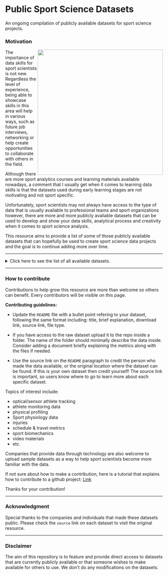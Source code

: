# Public Sport Science Datasets
An ongoing compilation of publicly available datasets for sport science projects.

### Motivation

<img src="https://www.pinclipart.com/picdir/big/353-3532629_cropped-just-logoman-from-ab-sports-science-vector.png" align="right" width="400" />

The importance of data skills for sport scientists is not new. Regardless the level of experience, being able to showcase skills in this area will help in various ways, such as future job interviews, networking or help create opportunities to collaborate with others in the field.  

Although there are more sport analytics courses and learning materials available nowadays, a comment that I usually get when it comes to learning data skills is that the datasets used during early learning stages are not motivating and not sport specific.

Unfortunately, sport scientists may not always have access to the type of data that is usually available to professional teams and sport organizations however, there are more and more publicly available datasets that can be used to develop and show your data skills, analytical process and creativity when it comes to sport science analysis. 

This resource aims to provide a list of some of those publicly available datasets that can hopefully be used to create sport science data projects and the goal is to continue adding more over time. 

***

<details>
<summary>Click here to see the list of all available datasets.</summary>
<p>

### Datasets

1. **Tennis Player Tracking ATP Tour Australian Open Final:** Tracking data from the 2019 Australian Open Final between Nadal and Djokovic. Includes information about events as well as 2D player positions | [Download](https://github.com/josedv82/sport_open_datasets/tree/main/Tennis.%20ATP%20Tour%20AU%20Open%202019.%20Tracking%20Data) | [Source](https://www.kaggle.com/robseidl/tennis-atp-tour-australian-open-final-2019) | **Type:** CSV |

2. **NBA Player Shooting Motions:** 3D ball tracking data of basketball shots for a selected group of NBA players. | [Download](https://github.com/josedv82/sport_open_datasets/tree/main/Basketball%20NBA%20Player%20Shooting%20Motions) | [Source](https://www.inpredictable.com/2021/01/nba-player-shooting-motions-data-dump.html) | **Type:** Feather |
  
3. **NBA SportVU Athlete Tracking:** Positional tracking data for the 2015 NBA season captured via SportVU. Includes raw x/y data, play by play logs and space coordinates for shots. | [Download](https://github.com/josedv82/public_sport_science_datasets/tree/main/NBA%20Tracking) | [Source](https://github.com/sealneaward) | **Type:** 7-zip, CSV |

4. **NBA Schedule Metrics Since 1947** NBA schedule and travel related metrics since 1947 (distance traveled, rest between games, location, time zone shifts, etc) for both teams in a game. | [Download](https://github.com/josedv82/sport_open_datasets/tree/main/NBA%20Schedule%20Metrics) | [Source](https://github.com/josedv82/airball) | **Type:** CSV |

5. **NBA Draft & Combine:** NBA Draft elections since 1947 along with two files containing anthropometric and physical performance data from combines since 2000-01 season. | [Download](https://github.com/josedv82/sport_open_datasets/tree/main/NBA%20Combine) | [Source](https://www.nba.com/stats/draft/combine-anthro/) | **Type:** CSV |

6. **NFL Combine & Pro Day Data:** Data from NFL combines and pro days since 1987. This dataset contains more than 13K observations with anthropometric and physical profile metrics. | [Donwload](https://github.com/josedv82/public_sport_science_datasets/tree/main/NFL%20Combine.csv) | [Source](https://nflcombineresults.com/) | **Type:** CSV |  

7. **NFL Game Tracking:** Athlete Tracking data from each game in the 2017 NFL Season. Includes files with information about players, events and play by play. | [Donwload](https://github.com/josedv82/public_sport_science_datasets/tree/main/NFL%20Tracking) | [Source](https://github.com/nfl-football-ops/Big-Data-Bowl) | **Type:** Feather |

8. **MLB Sprint Running Metrics:** Split times (0 to 90ft) and max running speed (ft/s) for every MLB position player between 2015 until May 2021. | [Donwload](https://github.com/josedv82/public_sport_science_datasets/tree/main/MLB%20Running) | [Source](https://baseballsavant.mlb.com/) | **Type:** XLSX |
   
 9. **Annotated Sport Videos Dataset:** This dataset contains links to 1,133,158 YouTube videos annotated with 487 sports labels. Suitable for machine learning and computer vision related work. | [Download](https://github.com/gtoderici/sports-1m-dataset/) | [Source](https://paperswithcode.com/dataset/sports-1m)  | **Type:** Video |

10. **Video Databse of Golf Swing Sequencing:** GolfDB is a high-quality video dataset created for general recognition applications in the sport of golf, and specifically for the task of golf swing sequencing. | [Download](https://github.com/wmcnally/GolfDB) | [Source](https://paperswithcode.com/dataset/golfdb)  | **Type:** Video |

11. **Oura Ring Data:** This dataset contains a year worth of wellness data collected with the Oura ring. | [Download](https://github.com/josedv82/public_sport_science_datasets/tree/main/Oura%20Ring%20Data) | [Source](https://www.kaggle.com/eljailarisuhonen/oura-health-data-analysis-one-year-period?select=oura_2019_trends.csv)  | **Type:** CSV |

12. **Sleep Dataset:** Acceleration (in units of g) and heart rate (bpm, measured from photoplethysmography) recorded from the Apple Watch, as well as labeled sleep scored from gold-standard polysomnography from 31 subjetcs. | [Download](https://github.com/josedv82/public_sport_science_datasets/tree/main/Sleep%20Dataset) | [Source](https://physionet.org/content/sleep-accel/1.0.0/)  | **Type:** TXT |

13. **NHL Tracking and Play by Play:** The data represents all the official metrics measured for each game in the NHL between 2015-21. Information includes tracking, events, play-by-play, etc. | [Download](https://github.com/josedv82/public_sport_science_datasets/tree/main/NHL%20Tracking%20%26%20Stats) | [Source](https://www.kaggle.com/martinellis/nhl-game-data?select=table_relationships.JPG)  | **Type:** FST |

14. **IPL Cricket Dataset:** The folder contains ball-by-ball data for the IPL matches in csv format. It contains data for 845 matches. There is an extra file called as the 'all_matches.csv' which contains the combined information of all matches in one single file.| [Download](ipl_male_csv2.zip) | [Source] (https://cricsheet.org/)| **Type:** CSV |
</p>
</details> 

---
### How to contribute
Contributions to help grow this resource are more than welcome so others can benefit. Every contributors will be visible on this page.

**Contributing guidelines:**

* Update the `README` file with a bullet point refering to your dataset, following the same format including: title, brief explanation, download link, source link, file type.  

* If you have access to the raw dataset upload it to the repo inside a folder. The name of the folder should minimally describe the data inside. Consider adding a document briefly explaining the metrics along with the files if needed.  

* Use the source link on the `README` paragraph to credit the person who made the data available, or the original location where the dataset can be found. If this is your own dataset then credit yourself! The source link is important, so users know where to go to learn more about each specific dataset.  

Topics of interest include:

* optical/sensor athlete tracking 
* athlete monitoring data 
* physical profiling 
* Sport physiology data 
* injuries 
* schedule & travel metrics 
* sport biomechanics 
* video materials
* etc.
 
Companies that provide data through technology are also welcome to upload sample datasets as a way to help sport scientists become more familiar with the data. 

If not sure about how to make a contribution, here is a tutorial that explains how to contribute to a github project: [Link](https://github.com/MarcDiethelm/contributing/blob/master/README.md)

Thanks for your contribution!

---

### Acknowledgment 

Special thanks to the companies and individuals that made these datasets public. Please check the `source` link on each dataset to visit the original resource.

---

### Disclaimer

The aim of this repository is to feature and provide direct access to datasets that are currently publicly available or that someone wishes to make available for others to use. We don't do any modifications on the datasets.
